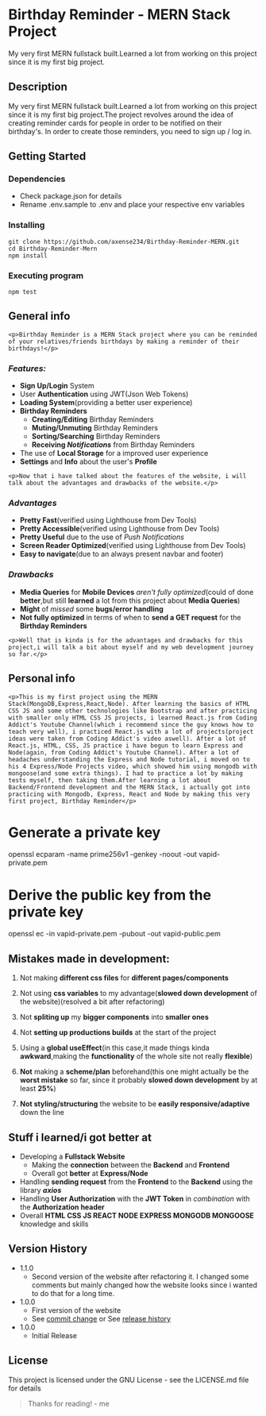 # **Birthday Reminder - MERN Stack Project**

My very first MERN fullstack built.Learned a lot from working on this project since it is my first big project.

## **Description**

My very first MERN fullstack built.Learned a lot from working on this project since it is my first big project.The project revolves around the idea of creating reminder cards for people in order to be notified on their birthday's. In order to create those reminders, you need to sign up / log in.

## **Getting Started**

### Dependencies

- Check package.json for details
- Rename .env.sample to .env and place your respective env variables

### Installing

```
git clone https://github.com/axense234/Birthday-Reminder-MERN.git
cd Birthday-Reminder-Mern
npm install
```

### Executing program

```
npm test
```

## **General info**

`<p>Birthday Reminder is a MERN Stack project where you can be reminded of your relatives/friends birthdays by making a reminder of their birthdays!</p>`

### **_Features:_**

- **Sign Up/Login** System
- User **Authentication** using JWT(Json Web Tokens)
- **Loading System**(providing a better user experience)
- **Birthday Reminders**
  - **Creating/Editing** Birthday Reminders
  - **Muting/Unmuting** Birthday Reminders
  - **Sorting/Searching** Birthday Reminders
  - **Receiving _Notifications_** from Birthday Reminders
- The use of **Local Storage** for a improved user experience
- **Settings** and **Info** about the user's **Profile**

`<p>Now that i have talked about the features of the website,
i will talk about the advantages and drawbacks of the website.</p>`

### **_Advantages_**

- **Pretty Fast**(verified using Lighthouse from Dev Tools)
- **Pretty Accessible**(verified using Lighthouse from Dev Tools)
- **Pretty Useful** due to the use of _Push Notifications_
- **Screen Reader Optimized**(verified using Lighthouse from Dev Tools)
- **Easy to navigate**(due to an always present navbar and footer)

### **_Drawbacks_**

- **Media Queries** for **Mobile Devices** _aren't fully optimized_(could of done **better**,but still **learned** a lot from this project about **Media Queries**)
- **Might** of _missed_ some **bugs/error handling**
- **Not fully optimized** in terms of when to **send a GET request** for the **Birthday Reminders**

`<p>Well that is kinda is for the advantages and drawbacks for this project,i will talk a bit about myself and my web development journey so far.</p>`

## **Personal info**

`<p>This is my first project using the MERN Stack(MongoDB,Express,React,Node). After learning the basics of HTML CSS JS and some other technologies like Bootstrap and after practicing with smaller only HTML CSS JS projects, i learned React.js from Coding Addict's Youtube Channel(which i recommend since the guy knows how to teach very well), i practiced React.js with a lot of projects(project ideas were taken from Coding Addict's video aswell). After a lot of React.js, HTML, CSS, JS practice i have begun to learn Express and Node(again, from Coding Addict's Youtube Channel). After a lot of headaches understanding the Express and Node tutorial, i moved on to his 4 Express/Node Projects video, which showed him using mongodb with mongoose(and some extra things). I had to practice a lot by making tests myself, then taking them.After learning a lot about Backend/Frontend development and the MERN Stack, i actually got into practicing with Mongodb, Express, React and Node by making this very first project, Birthday Reminder</p>`

# Generate a private key

openssl ecparam -name prime256v1 -genkey -noout -out vapid-private.pem

# Derive the public key from the private key

openssl ec -in vapid-private.pem -pubout -out vapid-public.pem

## **Mistakes made in development:**

1. Not making **different css files** for **different pages/components**

1. Not using **css variables** to my advantage(**slowed down development** of the website)(resolved a bit after refactoring)

1. Not **spliting up** my **bigger components** into **smaller ones**

1. Not **setting up productions builds** at the start of the project

1. Using a **global useEffect**(in this case,it made things kinda **awkward**,making the **functionality** of the whole site not really **flexible**)

1. **Not** making a **scheme/plan** beforehand(this one might actually be the **worst mistake** so far, since it probably **slowed down development** by at least **25%**)

1. **Not styling/structuring** the website to be **easily responsive/adaptive** down the line

## **Stuff i learned/i got better at**

- Developing a **Fullstack Website**
  - Making the **connection** between the **Backend** and **Frontend**
  - Overall got **better** at **Express/Node**
- Handling **sending request** from the **Frontend** to the **Backend** using the library **_axios_**
- Handling **User Authorization** with the **JWT Token** in _combination_ with the **Authorization header**
- Overall **HTML CSS JS REACT NODE EXPRESS MONGODB MONGOOSE** knowledge and skills

## **Version History**

- 1.1.0
  - Second version of the website after refactoring it. I changed some comments but mainly changed how the website looks since i wanted to do that for a long time.
- 1.0.0
  - First version of the website
  - See [commit change](https://github.com/axense234/Birthday-Reminder-MERN/commits/master) or See [release history](https://github.com/axense234/Birthday-Reminder-MERN/releases)
- 1.0.0
  - Initial Release

## **License**

This project is licensed under the GNU License - see the LICENSE.md file for details

> Thanks for reading! - me
